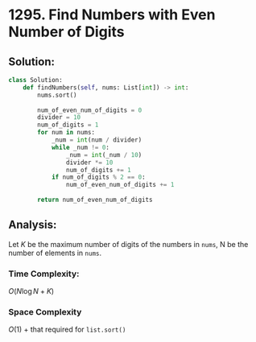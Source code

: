 # 1295. Find Numbers with Even Number of Digits

## Solution:

```python
class Solution:
    def findNumbers(self, nums: List[int]) -> int:
        nums.sort()
                
        num_of_even_num_of_digits = 0
        divider = 10
        num_of_digits = 1
        for num in nums:
            _num = int(num / divider)
            while _num != 0:
                _num = int(_num / 10)
                divider *= 10
                num_of_digits += 1
            if num_of_digits % 2 == 0:
                num_of_even_num_of_digits += 1
        
        return num_of_even_num_of_digits
```

## Analysis:

Let $K$ be the maximum number of digits of the numbers in `nums`, N be the number of elements in `nums`.

### Time Complexity:

$O(N\log N + K)$

### Space Complexity

$O(1)$ + that required for `list.sort()`